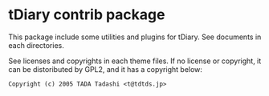 # tDiary contrib package

This package include some utilities and plugins for tDiary.
See documents in each directories.

See licenses and copyrights in each theme files. If no license
or copyright, it can be distoributed by GPL2, and it has a
copyright below:

```
Copyright (c) 2005 TADA Tadashi <t@tdtds.jp>
```
